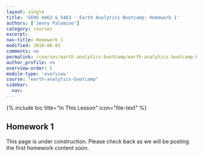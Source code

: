 ```yaml
---
layout: single
title: 'GEOG 4463 & 5463 - Earth Analytics Bootcamp: Homework 1'
authors: ['Jenny Palomino']
category: courses
excerpt:
nav-title: Homework 1
modified: 2018-08-03
comments: no
permalink: /courses/earth-analytics-bootcamp/earth-analytics-bootcamp-homework-1/
author_profile: no
overview-order: 5
module-type: 'overview'
course: "earth-analytics-bootcamp"
sidebar:
  nav:
---
```

{% include toc title="In This Lesson" icon="file-text" %}

<div class="notice--info" markdown="1">

## <i class="fa fa-ship" aria-hidden="true"></i> Homework 1

This page is under construction. Please check back as we will be posting the first homework content soon.

</div>

